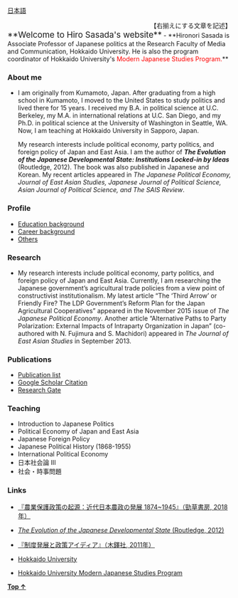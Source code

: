 [日本語](https://hirosasada.github.io/japanese-home/)  
<div style="text-align: right;">【右揃えにする文章を記述】</div>  
<span style="font-size:14pt">**Welcome to Hiro Sasada's website**</span>    
- **Hironori Sasada is Associate Professor of Japanese politics at the Research Faculty of Media and Communication, Hokkaido University. He is also the program coordinator of Hokkaido University's <font color="Red">Modern Japanese Studies Program.</font>**  

### About me

- I am originally from Kumamoto, Japan. After graduating from a high school in Kumamoto, I moved to the United States to study politics and lived there for 15 years. I received my B.A. in political science at U.C. Berkeley, my M.A. in international relations at U.C. San Diego, and my Ph.D. in political science at the University of Washington in Seattle, WA. Now, I am teaching at Hokkaido University in Sapporo, Japan.  
  
  My research interests include political economy, party politics, and foreign policy of Japan and East Asia. I am the author of ***The Evolution of the Japanese Developmental State: Institutions Locked-in by Ideas*** (Routledge, 2012). The book was also published in Japanese and Korean. My recent articles appeared in *The Japanese Political Economy, Journal of East Asian Studies, Japanese Journal of Political Science, Asian Journal of Political Science, and The SAIS Review*.

### Profile

- [Education background](https://hirosasada.github.io/education-background)    
- [Career background](https://hirosasada.github.io/career-background)    
- [Others](https://hirosasada.github.io/others)    
  
### Research

- My research interests include political economy, party politics, and foreign policy of Japan and East Asia. Currently, I am researching the Japanese government’s agricultural trade policies from a view point of constructivist institutionalism. My latest article “The ‘Third Arrow’ or Friendly Fire? The LDP Government’s Reform Plan for the Japan Agricultural Cooperatives” appeared in the November 2015 issue of *The Japanese Political Economy*. Another article “Alternative Paths to Party Polarization: External Impacts of Intraparty Organization in Japan” (co-authored with N. Fujimura and S. Machidori) appeared in *The Journal of East Asian Studies* in September 2013.

### Publications

- [Publication list](https://hirosasada.github.io/publications)    
- [Google Scholar Citation](https://scholar.google.com/citations?user=GcsuKIUAAAAJ&hl=en)   
- [Research Gate](https://www.researchgate.net/profile/Hironori_Sasada)  

### Teaching

- Introduction to Japanese Politics  
- Political Economy of Japan and East Asia  
- Japanese Foreign Policy  
- Japanese Political History (1868-1955)  
- International Political Economy  
- 日本社会論 III  
- 社会・時事問題  

### Links
- [『農業保護政策の起源：近代日本農政の発展 1874~1945』（勁草書房, 2018年）](https://www.amazon.co.jp/dp/4326351772)     
- [*The Evolution of the Japanese Developmental State* (Routledge, 2012)](https://read.amazon.com/kp/embed?asin=B0094GB17M&preview=newtab&linkCode=kpe&ref_=cm_sw_r_kb_dp_Ck6zCb1GPP3ZB)    
- [『制度発展と政策アイディア』（木鐸社, 2011年）](https://www.amazon.co.jp/dp/4833224488)  
  
- [Hokkaido University](https://www.hokudai.ac.jp)  
- [Hokkaido University Modern Japanese Studies Program](https://www.oia.hokudai.ac.jp/mjsp)  

**[Top ↑](https://hirosasada.github.io/)**    
  
